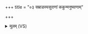 +++
title = "०३ सम्राडस्यसुराणां ककुन्मनुष्याणाम्"

+++
<details><summary>मूलम् (VS)</summary>

स॒म्राड॒स्यसु॑राणां क॒कुन्म॑नु॒ष्या᳡णाम्।  
दे॒वाना॑मर्ध॒भाग॑सि॒ त्वमे॑कवृ॒षो भ॑व ॥
</details>